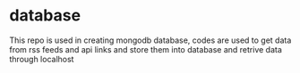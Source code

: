 # database

This repo is used in creating mongodb database, codes are used to get data from rss feeds and api links and store them into database and retrive data through localhost

